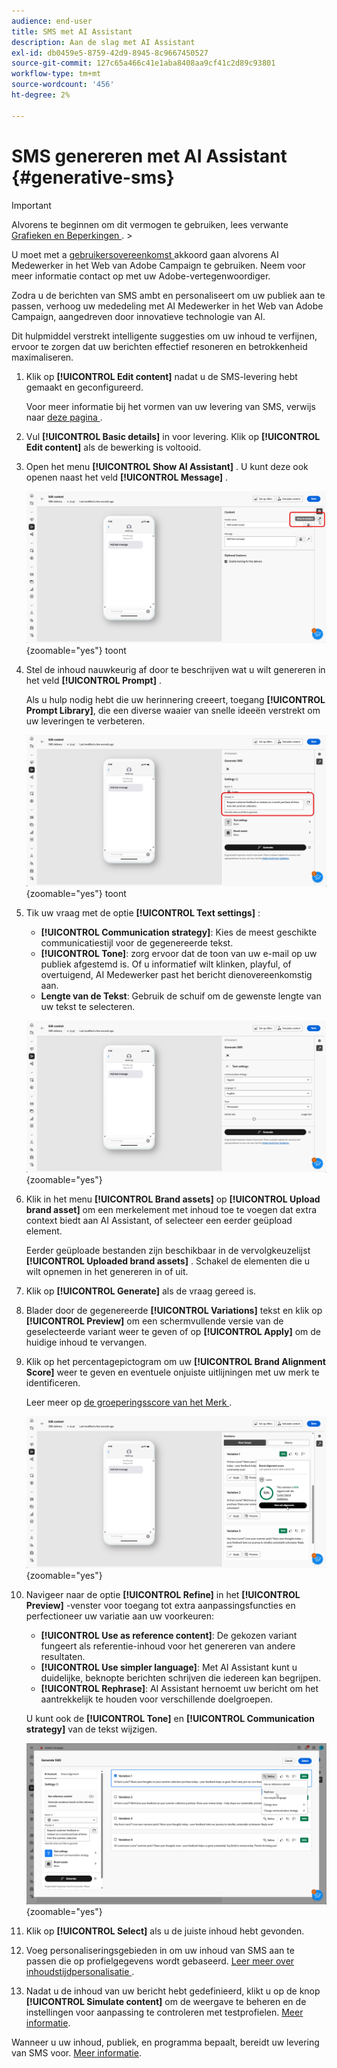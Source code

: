 ```yaml
---
audience: end-user
title: SMS met AI Assistant
description: Aan de slag met AI Assistant
exl-id: db0459e5-8759-42d9-8945-8c9667450527
source-git-commit: 127c65a466c41e1aba8408aa9cf41c2d89c93801
workflow-type: tm+mt
source-wordcount: '456'
ht-degree: 2%

---
```


# SMS genereren met AI Assistant {#generative-sms}

>[!IMPORTANT]
>
>Alvorens te beginnen om dit vermogen te gebruiken, lees verwante [ Grafieken en Beperkingen ](generative-gs.md#generative-guardrails).
>&#x200B;></br>
>
>U moet met a [ gebruikersovereenkomst ](https://www.adobe.com/legal/licenses-terms/adobe-dx-gen-ai-user-guidelines.html) akkoord gaan alvorens AI Medewerker in het Web van Adobe Campaign te gebruiken. Neem voor meer informatie contact op met uw Adobe-vertegenwoordiger.

Zodra u de berichten van SMS ambt en personaliseert om uw publiek aan te passen, verhoog uw mededeling met AI Medewerker in het Web van Adobe Campaign, aangedreven door innovatieve technologie van AI.

Dit hulpmiddel verstrekt intelligente suggesties om uw inhoud te verfijnen, ervoor te zorgen dat uw berichten effectief resoneren en betrokkenheid maximaliseren.

1. Klik op **[!UICONTROL Edit content]** nadat u de SMS-levering hebt gemaakt en geconfigureerd.

   Voor meer informatie bij het vormen van uw levering van SMS, verwijs naar [ deze pagina ](../sms/create-sms.md).

1. Vul **[!UICONTROL Basic details]** in voor levering. Klik op **[!UICONTROL Edit content]** als de bewerking is voltooid.

1. Open het menu **[!UICONTROL Show AI Assistant]** . U kunt deze ook openen naast het veld **[!UICONTROL Message]** .

   ![ Schermafbeelding die het Hulpmenu van AI van de Show tonen ](assets/sms-genai-1.png){zoomable="yes"} toont

1. Stel de inhoud nauwkeurig af door te beschrijven wat u wilt genereren in het veld **[!UICONTROL Prompt]** .

   Als u hulp nodig hebt die uw herinnering creeert, toegang **[!UICONTROL Prompt Library]**, die een diverse waaier van snelle ideeën verstrekt om uw leveringen te verbeteren.

   ![ Schermopname die de Snelle Bibliotheek ](assets/sms-genai-2.png){zoomable="yes"} toont

1. Tik uw vraag met de optie **[!UICONTROL Text settings]** :

   * **[!UICONTROL Communication strategy]**: Kies de meest geschikte communicatiestijl voor de gegenereerde tekst.
   * **[!UICONTROL Tone]**: zorg ervoor dat de toon van uw e-mail op uw publiek afgestemd is. Of u informatief wilt klinken, playful, of overtuigend, AI Medewerker past het bericht dienovereenkomstig aan.
   * **Lengte van de Tekst**: Gebruik de schuif om de gewenste lengte van uw tekst te selecteren.

   ![ Schermafbeelding die de opties van de montages van de Tekst toont ](assets/sms-genai-3.png){zoomable="yes"}

1. Klik in het menu **[!UICONTROL Brand assets]** op **[!UICONTROL Upload brand asset]** om een merkelement met inhoud toe te voegen dat extra context biedt aan AI Assistant, of selecteer een eerder geüpload element.

   Eerder geüploade bestanden zijn beschikbaar in de vervolgkeuzelijst **[!UICONTROL Uploaded brand assets]** . Schakel de elementen die u wilt opnemen in het genereren in of uit.

1. Klik op **[!UICONTROL Generate]** als de vraag gereed is.

1. Blader door de gegenereerde **[!UICONTROL Variations]** tekst en klik op **[!UICONTROL Preview]** om een schermvullende versie van de geselecteerde variant weer te geven of op **[!UICONTROL Apply]** om de huidige inhoud te vervangen.

1. Klik op het percentagepictogram om uw **[!UICONTROL Brand Alignment Score]** weer te geven en eventuele onjuiste uitlijningen met uw merk te identificeren.

   Leer meer op [ de groeperingsscore van het Merk ](../content/brands-score.md).

   ![](assets/sms-genai-5.png){zoomable="yes"}

1. Navigeer naar de optie **[!UICONTROL Refine]** in het **[!UICONTROL Preview]** -venster voor toegang tot extra aanpassingsfuncties en perfectioneer uw variatie aan uw voorkeuren:

   * **[!UICONTROL Use as reference content]**: De gekozen variant fungeert als referentie-inhoud voor het genereren van andere resultaten.
   * **[!UICONTROL Use simpler language]**: Met AI Assistant kunt u duidelijke, beknopte berichten schrijven die iedereen kan begrijpen.
   * **[!UICONTROL Rephrase]**: AI Assistant hernoemt uw bericht om het aantrekkelijk te houden voor verschillende doelgroepen.

   U kunt ook de **[!UICONTROL Tone]** en **[!UICONTROL Communication strategy]** van de tekst wijzigen.

   ![ Schermafbeelding die verfijningsopties tonen ](assets/sms-genai-4.png){zoomable="yes"}

1. Klik op **[!UICONTROL Select]** als u de juiste inhoud hebt gevonden.

1. Voeg personaliseringsgebieden in om uw inhoud van SMS aan te passen die op profielgegevens wordt gebaseerd. [ Leer meer over inhoudstijdpersonalisatie ](../personalization/personalize.md).

1. Nadat u de inhoud van uw bericht hebt gedefinieerd, klikt u op de knop **[!UICONTROL Simulate content]** om de weergave te beheren en de instellingen voor aanpassing te controleren met testprofielen. [Meer informatie](../preview-test/preview-content.md).

Wanneer u uw inhoud, publiek, en programma bepaalt, bereidt uw levering van SMS voor. [Meer informatie](../monitor/prepare-send.md).
